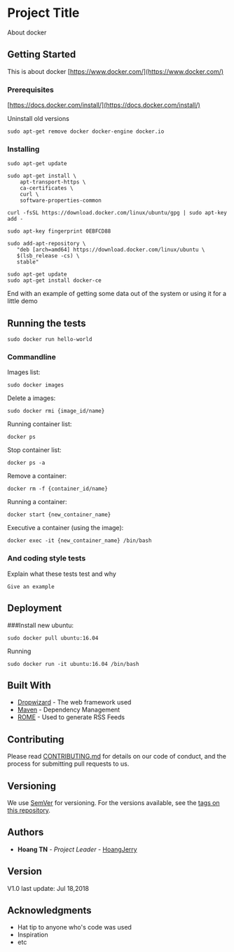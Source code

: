 # Project Title

About docker

## Getting Started

This is about docker
[https://www.docker.com/](https://www.docker.com/)

### Prerequisites

[https://docs.docker.com/install/](https://docs.docker.com/install/)

Uninstall old versions

```
sudo apt-get remove docker docker-engine docker.io
```

### Installing

```
sudo apt-get update
```

```
sudo apt-get install \
    apt-transport-https \
    ca-certificates \
    curl \
    software-properties-common
```

```
curl -fsSL https://download.docker.com/linux/ubuntu/gpg | sudo apt-key add -
```

```
sudo apt-key fingerprint 0EBFCD88
```
```
sudo add-apt-repository \
   "deb [arch=amd64] https://download.docker.com/linux/ubuntu \
   $(lsb_release -cs) \
   stable"
```

```
sudo apt-get update
sudo apt-get install docker-ce
```

End with an example of getting some data out of the system or using it for a little demo

## Running the tests

```
sudo docker run hello-world
```

### Commandline 

Images list:

```
sudo docker images
```

Delete a images:

```
sudo docker rmi {image_id/name}
```

Running container list:

```
docker ps
```
Stop container list:
```
docker ps -a
```
Remove a container:
```
docker rm -f {container_id/name}
```

Running a container:
```
docker start {new_container_name}
```
Executive a container (using the image):
```
docker exec -it {new_container_name} /bin/bash
```
### And coding style tests

Explain what these tests test and why

```
Give an example
```

## Deployment

###Install new ubuntu:
```
sudo docker pull ubuntu:16.04
```
Running
```
sudo docker run -it ubuntu:16.04 /bin/bash
```

## Built With

* [Dropwizard](http://www.dropwizard.io/1.0.2/docs/) - The web framework used
* [Maven](https://maven.apache.org/) - Dependency Management
* [ROME](https://rometools.github.io/rome/) - Used to generate RSS Feeds

## Contributing

Please read [CONTRIBUTING.md](https://gist.github.com/PurpleBooth/b24679402957c63ec426) for details on our code of conduct, and the process for submitting pull requests to us.

## Versioning

We use [SemVer](http://semver.org/) for versioning. For the versions available, see the [tags on this repository](https://github.com/your/project/tags). 

## Authors

* **Hoang TN** - *Project Leader* - [HoangJerry](https://github.com/HoangJerry)

## Version
V1.0 last update: Jul 18,2018

## Acknowledgments

* Hat tip to anyone who's code was used
* Inspiration
* etc

